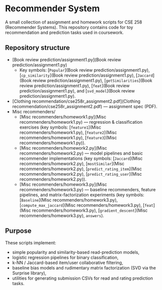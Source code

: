 # Recommender System

A small collection of assignment and homework scripts for CSE 258 (Recommender Systems). This repository contains code for toy recommendation and prediction tasks used in coursework.

## Repository structure

- [Book review prediction/assignment1.py](Book review prediction/assignment1.py)  
  - Key symbols: [`Popular`](Book review prediction/assignment1.py), [`cp_similarity`](Book review prediction/assignment1.py), [`Jaccard`](Book review prediction/assignment1.py), [`getSimilarities`](Book review prediction/assignment1.py), [`feat`](Book review prediction/assignment1.py), and [`svd_model`](Book review prediction/assignment1.py).
- [Clothing recommendation/cse258r_assignment2.pdf](Clothing recommendation/cse258r_assignment2.pdf) — assignment spec (PDF).
- Misc recommenders/  
  - [Misc recommenders/homework1.py](Misc recommenders/homework1.py) — regression & classification exercises (key symbols: [`feature1`](Misc recommenders/homework1.py), [`feature2`](Misc recommenders/homework1.py), [`feature3`](Misc recommenders/homework1.py)).
  - [Misc recommenders/homework2.py](Misc recommenders/homework2.py) — model pipelines and basic recommender implementations (key symbols: [`Jaccard`](Misc recommenders/homework2.py), [`mostSimilar`](Misc recommenders/homework2.py), [`predict_rating_item`](Misc recommenders/homework2.py), [`predict_rating_user`](Misc recommenders/homework2.py)).
  - [Misc recommenders/homework3.py](Misc recommenders/homework3.py) — baseline recommenders, feature pipelines, and matrix-factorization experiments (key symbols: [`Baseline`](Misc recommenders/homework3.py), [`compute_max_jaccard`](Misc recommenders/homework3.py), [`feat`](Misc recommenders/homework3.py), [`gradient_descent`](Misc recommenders/homework3.py), `answers`).

## Purpose

These scripts implement:
- simple popularity and similarity-based read-prediction models,
- logistic regression pipelines for binary classification,
- k-NN / Jaccard-based item/user collaborative filtering,
- baseline bias models and rudimentary matrix factorization (SVD via the Surprise library),
- utilities for generating submission CSVs for read and rating prediction tasks.
